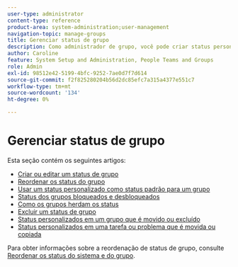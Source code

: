 ```yaml
---
user-type: administrator
content-type: reference
product-area: system-administration;user-management
navigation-topic: manage-groups
title: Gerenciar status de grupo
description: Como administrador de grupo, você pode criar status personalizados para um grupo que você gerencia. Isso ajuda a eliminar a necessidade de dezenas de status personalizados em toda a empresa e permite mais autonomia nas hierarquias do grupo. Também é possível editar um status de nível de sistema para um grupo que você gerencia se um administrador do Workfront tiver desbloqueado o status.
author: Caroline
feature: System Setup and Administration, People Teams and Groups
role: Admin
exl-id: 98512e42-5199-4bfc-9252-7ae0d7f7d614
source-git-commit: f2f825280204b56d2dc85efc7a315a4377e551c7
workflow-type: tm+mt
source-wordcount: '134'
ht-degree: 0%

---
```


# Gerenciar status de grupo

Esta seção contém os seguintes artigos:

* [Criar ou editar um status de grupo](../../../administration-and-setup/manage-groups/manage-group-statuses/create-or-edit-a-group-status.md)
* [Reordenar os status do grupo](../../../administration-and-setup/manage-groups/manage-group-statuses/reorder-group-statuses-from-groups-area.md)
* [Usar um status personalizado como status padrão para um grupo](../../../administration-and-setup/manage-groups/manage-group-statuses/use-custom-statuses-as-default-statuses-group.md)
* [Status dos grupos bloqueados e desbloqueados](../../../administration-and-setup/manage-groups/manage-group-statuses/lock-or-unlock-a-custom-group-status.md)
* [Como os grupos herdam os status](../../../administration-and-setup/manage-groups/manage-group-statuses/how-groups-inherit-statuses.md)
* [Excluir um status de grupo](../../../administration-and-setup/manage-groups/manage-group-statuses/delete-a-group-status.md)
* [Status personalizados em um grupo que é movido ou excluído](../../../administration-and-setup/manage-groups/manage-group-statuses/custom-statuses-in-group-moved-or-deleted.md)
* [Status personalizados em uma tarefa ou problema que é movida ou copiada](../../../administration-and-setup/manage-groups/manage-group-statuses/custom-statuses-on-a-task-or-issue-that-is-moved-or-copied.md)

Para obter informações sobre a reordenação de status de grupo, consulte [Reordenar os status do sistema e do grupo](../../../administration-and-setup/customize-workfront/creating-custom-status-and-priority-labels/reorder-system-statuses.md).
